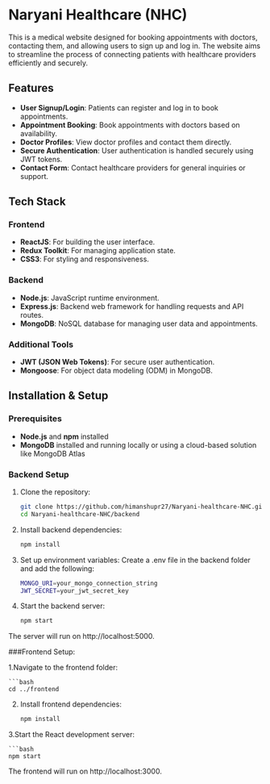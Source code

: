 # Naryani Healthcare (NHC)

This is a medical website designed for booking appointments with doctors, contacting them, and allowing users to sign up and log in. The website aims to streamline the process of connecting patients with healthcare providers efficiently and securely.

## Features

- **User Signup/Login**: Patients can register and log in to book appointments.
- **Appointment Booking**: Book appointments with doctors based on availability.
- **Doctor Profiles**: View doctor profiles and contact them directly.
- **Secure Authentication**: User authentication is handled securely using JWT tokens.
- **Contact Form**: Contact healthcare providers for general inquiries or support.

## Tech Stack

### Frontend
- **ReactJS**: For building the user interface.
- **Redux Toolkit**: For managing application state.
- **CSS3**: For styling and responsiveness.

### Backend
- **Node.js**: JavaScript runtime environment.
- **Express.js**: Backend web framework for handling requests and API routes.
- **MongoDB**: NoSQL database for managing user data and appointments.

### Additional Tools
- **JWT (JSON Web Tokens)**: For secure user authentication.
- **Mongoose**: For object data modeling (ODM) in MongoDB.

## Installation & Setup

### Prerequisites
- **Node.js** and **npm** installed
- **MongoDB** installed and running locally or using a cloud-based solution like MongoDB Atlas

### Backend Setup

1. Clone the repository:
   ```bash
   git clone https://github.com/himanshupr27/Naryani-healthcare-NHC.git
   cd Naryani-healthcare-NHC/backend
2. Install backend dependencies:
   ```bash
   npm install

3. Set up environment variables:
Create a .env file in the backend folder and add the following:

   ```bash
   MONGO_URI=your_mongo_connection_string
   JWT_SECRET=your_jwt_secret_key

4. Start the backend server:
   ```bash
   npm start

The server will run on http://localhost:5000.

###Frontend Setup:

1.Navigate to the frontend folder:

    ```bash
    cd ../frontend

2. Install frontend dependencies:

    ```bash
   npm install

3.Start the React development server:

    ```bash
    npm start

The frontend will run on http://localhost:3000.
